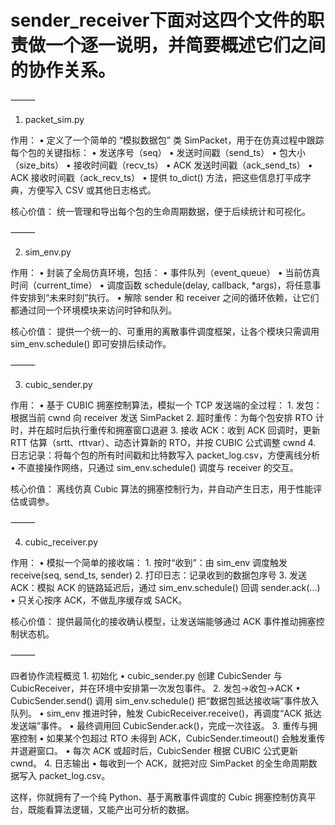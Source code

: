 # sender_receiver下面对这四个文件的职责做一个逐一说明，并简要概述它们之间的协作关系。

⸻

1. packet_sim.py

作用：
	•	定义了一个简单的 “模拟数据包” 类 SimPacket，用于在仿真过程中跟踪每个包的关键指标：
	•	发送序号（seq）
	•	发送时间戳（send_ts）
	•	包大小（size_bits）
	•	接收时间戳（recv_ts）
	•	ACK 发送时间戳（ack_send_ts）
	•	ACK 接收时间戳（ack_recv_ts）
	•	提供 to_dict() 方法，把这些信息打平成字典，方便写入 CSV 或其他日志格式。

核心价值： 统一管理和导出每个包的生命周期数据，便于后续统计和可视化。

⸻

2. sim_env.py

作用：
	•	封装了全局仿真环境，包括：
	•	事件队列（event_queue）
	•	当前仿真时间（current_time）
	•	调度函数 schedule(delay, callback, *args)，将任意事件安排到“未来时刻”执行。
	•	解除 sender 和 receiver 之间的循环依赖，让它们都通过同一个环境模块来访问时钟和队列。

核心价值： 提供一个统一的、可重用的离散事件调度框架，让各个模块只需调用 sim_env.schedule() 即可安排后续动作。

⸻

3. cubic_sender.py

作用：
	•	基于 CUBIC 拥塞控制算法，模拟一个 TCP 发送端的全过程：
	1.	发包：根据当前 cwnd 向 receiver 发送 SimPacket
	2.	超时重传：为每个包安排 RTO 计时，并在超时后执行重传和拥塞窗口退避
	3.	接收 ACK：收到 ACK 回调时，更新 RTT 估算（srtt、rttvar）、动态计算新的 RTO，并按 CUBIC 公式调整 cwnd
	4.	日志记录：将每个包的所有时间戳和比特数写入 packet_log.csv，方便离线分析
	•	不直接操作网络，只通过 sim_env.schedule() 调度与 receiver 的交互。

核心价值： 离线仿真 Cubic 算法的拥塞控制行为，并自动产生日志，用于性能评估或调参。

⸻

4. cubic_receiver.py

作用：
	•	模拟一个简单的接收端：
	1.	按时“收到”：由 sim_env 调度触发 receive(seq, send_ts, sender)
	2.	打印日志：记录收到的数据包序号
	3.	发送 ACK：模拟 ACK 的链路延迟后，通过 sim_env.schedule() 回调 sender.ack(...)
	•	只关心按序 ACK，不做乱序缓存或 SACK。

核心价值： 提供最简化的接收确认模型，让发送端能够通过 ACK 事件推动拥塞控制状态机。

⸻

四者协作流程概览
	1.	初始化
	•	cubic_sender.py 创建 CubicSender 与 CubicReceiver，并在环境中安排第一次发包事件。
	2.	发包→收包→ACK
	•	CubicSender.send() 调用 sim_env.schedule() 把“数据包抵达接收端”事件放入队列。
	•	sim_env 推进时钟，触发 CubicReceiver.receive()，再调度“ACK 抵达发送端”事件。
	•	最终调用回 CubicSender.ack()，完成一次往返。
	3.	重传与拥塞控制
	•	如果某个包超过 RTO 未得到 ACK，CubicSender.timeout() 会触发重传并退避窗口。
	•	每次 ACK 或超时后，CubicSender 根据 CUBIC 公式更新 cwnd。
	4.	日志输出
	•	每收到一个 ACK，就把对应 SimPacket 的全生命周期数据写入 packet_log.csv。

这样，你就拥有了一个纯 Python、基于离散事件调度的 Cubic 拥塞控制仿真平台，既能看算法逻辑，又能产出可分析的数据。
